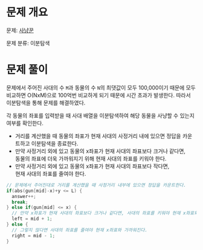# 문제 개요

문제: [사냥꾼](https://www.acmicpc.net/problem/)

문제 분류: 이분탐색

# 문제 풀이

문제에서 주어진 사대의 수 `M`과 동물의 수 `N`의 최댓값이 모두 100,000이기 때문에 모두 비교하면 O(NxM)으로 100억번 비교하게 되기 때문에 시간 초과가 발생한다. 따라서 이분탐색을 통해 문제를 해결하였다.

각 동물의 좌표를 입력받을 때 사대 배열을 이분탐색하여 해당 동물을 사냥할 수 있는지 여부를 확인한다.

- 거리를 계산했을 때 동물의 좌표가 현재 사대의 사정거리 내에 있으면 정답을 카운트하고 이분탐색을 종료한다.
- 만약 사정거리 외에 있고 동물의 x좌표가 현재 사대의 좌표보다 크거나 같다면,  
  동물의 좌표에 더욱 가까워지기 위해 현재 사대의 좌표를 키워야 한다.
- 만약 사정거리 외에 있고 동물의 x좌표가 현재 사대의 좌표보다 작다면,  
  현재 사대의 좌표를 줄여야 한다.

```cpp
// 문제에서 주어진대로 거리를 계산했을 때 사정거리 내부에 있으면 정답을 카운트한다.
if(abs(gun[mid]-x)+y <= L) {
  answer++;
  break;
} else if(gun[mid] <= x) {
  // 만약 x좌표가 현재 사대의 좌표보다 크거나 같다면, 사대의 좌표를 키워야 현재 x좌표와 가까워진다.
  left = mid + 1;
} else {
  // 그렇지 않다면 사대의 좌표를 줄여야 현재 x좌표와 가까워진다.
  right = mid - 1;
}
```
